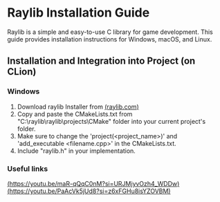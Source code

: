 # Raylib Installation Guide

Raylib is a simple and easy-to-use C library for game development. This guide provides installation instructions for Windows, macOS, and Linux.


## Installation and Integration into Project (on CLion)

### Windows
1. Download raylib Installer from [(raylib.com)](https://www.raylib.com/)
2. Copy and paste the CMakeLists.txt from "C:\raylib\raylib\projects\CMake" folder into your current project's folder.
3. Make sure to change the 'project(<project_name>)' and 'add_executable <filename.cpp>' in the CMakeLists.txt.
4. Include "raylib.h" in your implementation.

### Useful links
[(https://youtu.be/maR-qQqC0nM?si=URJMjyvOzh4_WDDw)](https://youtu.be/maR-qQqC0nM?si=URJMjyvOzh4_WDDw)
[(https://youtu.be/PaAcVk5jUd8?si=z6xFGHu8isYZOVBM)](https://youtu.be/PaAcVk5jUd8?si=z6xFGHu8isYZOVBM)

